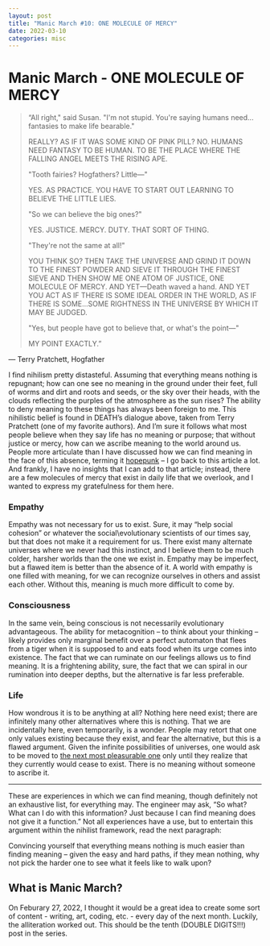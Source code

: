 ```yaml
---
layout: post
title: "Manic March #10: ONE MOLECULE OF MERCY"
date: 2022-03-10
categories: misc
---
```


# Manic March - ONE MOLECULE OF MERCY

> “All right," said Susan. "I'm not stupid. You're saying humans need... fantasies to make life bearable."
>
> REALLY? AS IF IT WAS SOME KIND OF PINK PILL? NO. HUMANS NEED FANTASY TO BE HUMAN. TO BE THE PLACE WHERE THE FALLING ANGEL MEETS THE RISING APE.
>
> "Tooth fairies? Hogfathers? Little—"
>
> YES. AS PRACTICE. YOU HAVE TO START OUT LEARNING TO BELIEVE THE LITTLE LIES.
>
> "So we can believe the big ones?"
>
> YES. JUSTICE. MERCY. DUTY. THAT SORT OF THING.
>
> "They're not the same at all!"
>
> YOU THINK SO? THEN TAKE THE UNIVERSE AND GRIND IT DOWN TO THE FINEST POWDER AND SIEVE IT THROUGH THE FINEST SIEVE AND THEN SHOW ME ONE ATOM OF JUSTICE, ONE MOLECULE OF MERCY. AND YET—Death waved a hand. AND YET YOU ACT AS IF THERE IS SOME IDEAL ORDER IN THE WORLD, AS IF THERE IS SOME...SOME RIGHTNESS IN THE UNIVERSE BY WHICH IT MAY BE JUDGED.
>
> "Yes, but people have got to believe that, or what's the point—"
>
> MY POINT EXACTLY.”

― Terry Pratchett, Hogfather

I find nihilism pretty distasteful. Assuming that everything means nothing is repugnant; how can one see no meaning in the ground under their feet, full of worms and dirt and roots and seeds, or the sky over their heads, with the clouds reflecting the purples of the atmosphere as the sun rises? The ability to deny meaning to these things has always been foreign to me. This nihilistic belief is found in DEATH’s dialogue above, taken from Terry Pratchett (one of my favorite authors). And I’m sure it follows what most people believe when they say life has no meaning or purpose; that without justice or mercy, how can we ascribe meaning to the world around us. People more articulate than I have discussed how we can find meaning in the face of this absence, terming it [hopepunk](https://festive.ninja/one-atom-of-justice-one-molecule-of-mercy-and-the-empire-of-unsheathed-knives-alexandra-rowland/) – I go back to this article a lot. And frankly, I have no insights that I can add to that article; instead, there are a few molecules of mercy that exist in daily life that we overlook, and I wanted to express my gratefulness for them here.

### Empathy
Empathy was not necessary for us to exist. Sure, it may “help social cohesion” or whatever the social\evolutionary scientists of our times say, but that does not make it a requirement for us. There exist many alternate universes where we never had this instinct, and I believe them to be much colder, harsher worlds than the one we exist in. Empathy may be imperfect, but a flawed item is better than the absence of it. A world with empathy is one filled with meaning, for we can recognize ourselves in others and assist each other. Without this, meaning is much more difficult to come by.
### Consciousness
In the same vein, being conscious is not necessarily evolutionary advantageous. The ability for metacognition – to think about your thinking – likely provides only marginal benefit over a perfect automaton that flees from a tiger when it is supposed to and eats food when its urge comes into existence. The fact that we can ruminate on our feelings allows us to find meaning. It is a frightening ability, sure, the fact that we can spiral in our rumination into deeper depths, but the alternative is far less preferable. 
### Life
How wondrous it is to be anything at all? Nothing here need exist; there are infinitely many other alternatives where this is nothing. That we are incidentally here, even temporarily, is a wonder. People may retort that one only values existing because they exist, and fear the alternative, but this is a flawed argument. Given the infinite possibilities of universes, one would ask to be moved to [the next most pleasurable one]( https://slatestarcodex.com/2015/03/15/answer-to-job/) only until they realize that they currently would cease to exist. There is no meaning without someone to ascribe it.

***

These are experiences in which we can find meaning, though definitely not an exhaustive list, for everything may. The engineer may ask, “So what? What can I do with this information? Just because I can find meaning does not give it a function.” Not all experiences have a use, but to entertain this argument within the nihilist framework, read the next paragraph:

Convincing yourself that everything means nothing is much easier than finding meaning – given the easy and hard paths, if they mean nothing, why not pick the harder one to see what it feels like to walk upon?

## What is Manic March?

On Feburary 27, 2022, I thought it would be a great idea to create some sort of content - writing, art, coding, etc. - every day of the next month. Luckily, the alliteration worked out. This should be the tenth (DOUBLE DIGITS!!!) post in the series.
